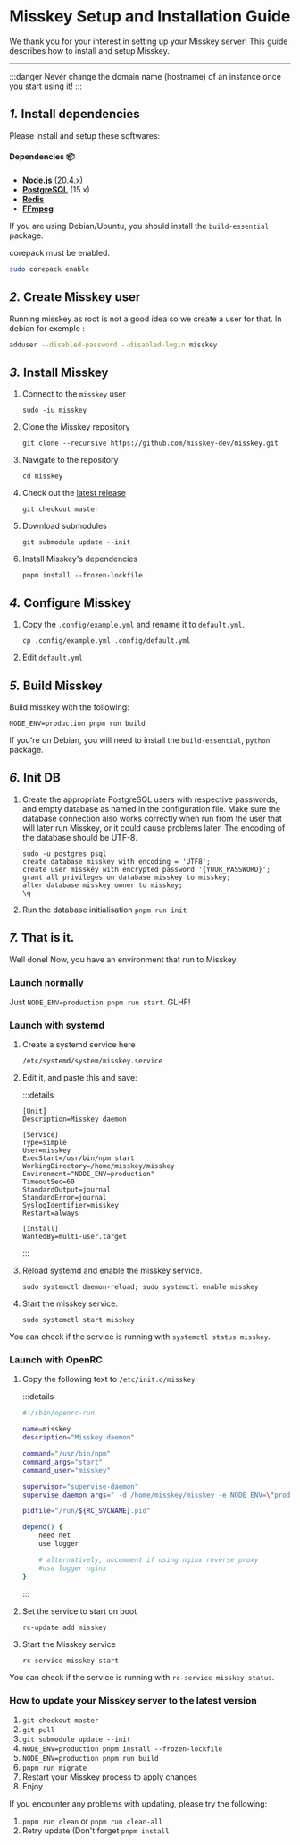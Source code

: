 Misskey Setup and Installation Guide
================================================================

We thank you for your interest in setting up your Misskey server!
This guide describes how to install and setup Misskey.

----------------------------------------------------------------

:::danger
Never change the domain name (hostname) of an instance once you start using it!
:::

*1.* Install dependencies
----------------------------------------------------------------
Please install and setup these softwares:

#### Dependencies :package:
* **[Node.js](https://nodejs.org/en/)** (20.4.x)
* **[PostgreSQL](https://www.postgresql.org/)** (15.x)
* **[Redis](https://redis.io/)**
* **[FFmpeg](https://www.ffmpeg.org/)**

If you are using Debian/Ubuntu, you should install the `build-essential` package.

corepack must be enabled.
```sh
sudo corepack enable
```

*2.* Create Misskey user
----------------------------------------------------------------
Running misskey as root is not a good idea so we create a user for that.
In debian for exemple :

```sh
adduser --disabled-password --disabled-login misskey
```

*3.* Install Misskey
----------------------------------------------------------------
1. Connect to the `misskey` user

	`sudo -iu misskey`

2. Clone the Misskey repository

	`git clone --recursive https://github.com/misskey-dev/misskey.git`

3. Navigate to the repository

	`cd misskey`

4. Check out the [latest release](https://github.com/misskey-dev/misskey/releases/latest)

	`git checkout master`

5. Download submodules

    `git submodule update --init`

5. Install Misskey's dependencies

	`pnpm install --frozen-lockfile`

*4.* Configure Misskey
----------------------------------------------------------------
1. Copy the `.config/example.yml` and rename it to `default.yml`.

	`cp .config/example.yml .config/default.yml`

2. Edit `default.yml`

*5.* Build Misskey
----------------------------------------------------------------

Build misskey with the following:

`NODE_ENV=production pnpm run build`

If you're on Debian, you will need to install the `build-essential`, `python` package.

*6.* Init DB
----------------------------------------------------------------
1. Create the appropriate PostgreSQL users with respective passwords,
	and empty database as named in the configuration file.
	Make sure the database connection also works correctly when run from the
	user that will later run Misskey, or it could cause problems later.
	The encoding of the database should be UTF-8.

	```
	sudo -u postgres psql
	create database misskey with encoding = 'UTF8';
	create user misskey with encrypted password '{YOUR_PASSWORD}';
	grant all privileges on database misskey to misskey;
	alter database misskey owner to misskey;
	\q
	```

2. Run the database initialisation
	`pnpm run init`

*7.* That is it.
----------------------------------------------------------------
Well done! Now, you have an environment that run to Misskey.

### Launch normally
Just `NODE_ENV=production pnpm run start`. GLHF!

### Launch with systemd

1. Create a systemd service here

	`/etc/systemd/system/misskey.service`

2. Edit it, and paste this and save:

	:::details
	```
	[Unit]
	Description=Misskey daemon

	[Service]
	Type=simple
	User=misskey
	ExecStart=/usr/bin/npm start
	WorkingDirectory=/home/misskey/misskey
	Environment="NODE_ENV=production"
	TimeoutSec=60
	StandardOutput=journal
	StandardError=journal
	SyslogIdentifier=misskey
	Restart=always

	[Install]
	WantedBy=multi-user.target
	```
	:::

3. Reload systemd and enable the misskey service.

	`sudo systemctl daemon-reload; sudo systemctl enable misskey`

4. Start the misskey service.

	`sudo systemctl start misskey`

You can check if the service is running with `systemctl status misskey`.

### Launch with OpenRC

1. Copy the following text to `/etc/init.d/misskey`:

	:::details
	```sh
	#!/sbin/openrc-run

	name=misskey
	description="Misskey daemon"

	command="/usr/bin/npm"
	command_args="start"
	command_user="misskey"

	supervisor="supervise-daemon"
	supervise_daemon_args=" -d /home/misskey/misskey -e NODE_ENV=\"production\""

	pidfile="/run/${RC_SVCNAME}.pid"

	depend() {
		need net
		use logger

		# alternatively, uncomment if using nginx reverse proxy
		#use logger nginx
	}
	```
	:::

2. Set the service to start on boot

	`rc-update add misskey`

3. Start the Misskey service

	`rc-service misskey start`

You can check if the service is running with `rc-service misskey status`.

### How to update your Misskey server to the latest version
1. `git checkout master`
2. `git pull`
3. `git submodule update --init`
4. `NODE_ENV=production pnpm install --frozen-lockfile`
5. `NODE_ENV=production pnpm run build`
6. `pnpm run migrate`
7. Restart your Misskey process to apply changes
8. Enjoy

If you encounter any problems with updating, please try the following:
1. `pnpm run clean` or `pnpm run clean-all`
2. Retry update (Don't forget `pnpm install`
